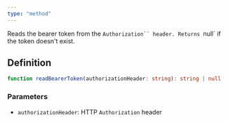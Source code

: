 ```yaml
---
type: "method"
---
```


Reads the bearer token from the `Authorization`` header. Returns `null` if the token doesn't exist.

## Definition

```ts
function readBearerToken(authorizationHeader: string): string | null
```

### Parameters

- `authorizationHeader`: HTTP `Authorization` header
